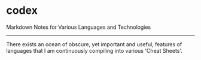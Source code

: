 # codex

Markdown Notes for Various Languages and Technologies

---

There exists an ocean of obscure, yet important and useful, features of languages that I am continuously compiling into various 'Cheat Sheets'.
